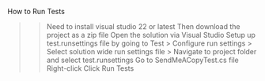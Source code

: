 How to Run Tests

>> Need to install visual studio 22 or latest
>> Then download the project as a zip file
>> Open the solution via Visual Studio
>> Setup up test.runsettings file by going to Test > Configure run settings > Select solution wide run settings file > Navigate to project folder and select test.runsettings
>> Go to SendMeACopyTest.cs file
>> Right-click
>> Click Run Tests
